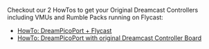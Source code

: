 Checkout our 2 HowTos to get your Original Dreamcast Controllers including VMUs and Rumble Packs running on Flycast:

- [HowTo: DreamPicoPort + Flycast](https://github.com/TheArcadeStriker/flycast-wiki/wiki/DreamPicoPort-Support)
- [HowTo: DreamPicoPort with original Dreamcast Controller Board](https://github.com/TheArcadeStriker/flycast-wiki/wiki/DreamPicoPort-with-original-Dreamcast-Controller-Board)